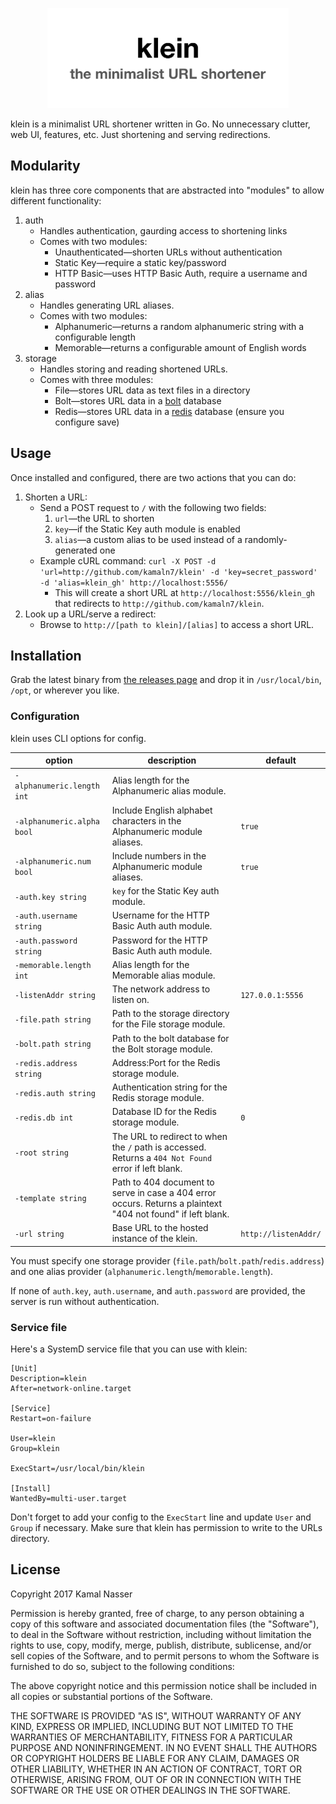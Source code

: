 <p align="center">
  <img src="/klein.png" alt="klein logo" width="386" />
</p>

klein is a minimalist URL shortener written in Go. No unnecessary clutter, web UI, features, etc. Just shortening and serving redirections.

## Modularity

klein has three core components that are abstracted into "modules" to allow different functionality:

1. auth
   * Handles authentication, gaurding access to shortening links
   * Comes with two modules:
     * Unauthenticated—shorten URLs without authentication
     * Static Key—require a static key/password
     * HTTP Basic—uses HTTP Basic Auth, require a username and password
2. alias
   * Handles generating URL aliases.
   * Comes with two modules:
     * Alphanumeric—returns a random alphanumeric string with a configurable length
     * Memorable—returns a configurable amount of English words
3. storage
   * Handles storing and reading shortened URLs.
   * Comes with three modules:
     * File—stores URL data as text files in a directory
     * Bolt—stores URL data in a [bolt](https://github.com/boltdb/bolt) database
     * Redis—stores URL data in a [redis](https://redis.io/) database (ensure you configure save)

## Usage

Once installed and configured, there are two actions that you can do:

1. Shorten a URL:
   * Send a POST request to `/` with the following two fields:
     1. `url`—the URL to shorten
     2. `key`—if the Static Key auth module is enabled
     3. `alias`—a custom alias to be used instead of a randomly-generated one
   * Example cURL command: `curl -X POST -d 'url=http://github.com/kamaln7/klein' -d 'key=secret_password' -d 'alias=klein_gh' http://localhost:5556/`
     * This will create a short URL at `http://localhost:5556/klein_gh` that redirects to `http://github.com/kamaln7/klein`.
2. Look up a URL/serve a redirect:
   * Browse to `http://[path to klein]/[alias]` to access a short URL.

## Installation

Grab the latest binary from [the releases page](https://github.com/kamaln7/klein/releases) and drop it in `/usr/local/bin`, `/opt`, or wherever you like.

### Configuration

klein uses CLI options for config.

| option                     | description                                                                                                  | default              |
| -------------------------- | ------------------------------------------------------------------------------------------------------------ | -------------------- |
| `-alphanumeric.length int` | Alias length for the Alphanumeric alias module.                                                              |                      |
| `-alphanumeric.alpha bool` | Include English alphabet characters in the Alphanumeric module aliases.                                      | `true`               |
| `-alphanumeric.num bool`   | Include numbers in the Alphanumeric module aliases.                                                          | `true`               |
| `-auth.key string`         | `key` for the Static Key auth module.                                                                        |                      |
| `-auth.username string`    | Username for the HTTP Basic Auth auth module.                                                                |                      |
| `-auth.password string`    | Password for the HTTP Basic Auth auth module.                                                                |                      |
| `-memorable.length int`    | Alias length for the Memorable alias module.                                                                 |                      |
| `-listenAddr string`       | The network address to listen on.                                                                            | `127.0.0.1:5556`     |
| `-file.path string`        | Path to the storage directory for the File storage module.                                                   |                      |
| `-bolt.path string`        | Path to the bolt database for the Bolt storage module.                                                       |                      |
| `-redis.address string`    | Address:Port for the Redis storage module.                                                                   |                      |
| `-redis.auth string`       | Authentication string for the Redis storage module.                                                          |                      |
| `-redis.db int`            | Database ID for the Redis storage module.                                                                    | `0`                  |
| `-root string`             | The URL to redirect to when the `/` path is accessed. Returns a `404 Not Found` error if left blank.         |                      |
| `-template string`         | Path to 404 document to serve in case a 404 error occurs. Returns a plaintext "404 not found" if left blank. |                      |
| `-url string`              | Base URL to the hosted instance of the klein.                                                                | `http://listenAddr/` |

You must specify one storage provider (`file.path`/`bolt.path`/`redis.address`) and one alias provider (`alphanumeric.length`/`memorable.length`).

If none of `auth.key`, `auth.username`, and `auth.password` are provided, the server is run without authentication.

### Service file

Here's a SystemD service file that you can use with klein:

```
[Unit]
Description=klein
After=network-online.target

[Service]
Restart=on-failure

User=klein
Group=klein

ExecStart=/usr/local/bin/klein

[Install]
WantedBy=multi-user.target
```

Don't forget to add your config to the `ExecStart` line and update `User` and `Group` if necessary. Make sure that klein has permission to write to the URLs directory.

## License

Copyright 2017 Kamal Nasser

Permission is hereby granted, free of charge, to any person obtaining a copy of this software and associated documentation files (the "Software"), to deal in the Software without restriction, including without limitation the rights to use, copy, modify, merge, publish, distribute, sublicense, and/or sell copies of the Software, and to permit persons to whom the Software is furnished to do so, subject to the following conditions:

The above copyright notice and this permission notice shall be included in all copies or substantial portions of the Software.

THE SOFTWARE IS PROVIDED "AS IS", WITHOUT WARRANTY OF ANY KIND, EXPRESS OR IMPLIED, INCLUDING BUT NOT LIMITED TO THE WARRANTIES OF MERCHANTABILITY, FITNESS FOR A PARTICULAR PURPOSE AND NONINFRINGEMENT. IN NO EVENT SHALL THE AUTHORS OR COPYRIGHT HOLDERS BE LIABLE FOR ANY CLAIM, DAMAGES OR OTHER LIABILITY, WHETHER IN AN ACTION OF CONTRACT, TORT OR OTHERWISE, ARISING FROM, OUT OF OR IN CONNECTION WITH THE SOFTWARE OR THE USE OR OTHER DEALINGS IN THE SOFTWARE.
